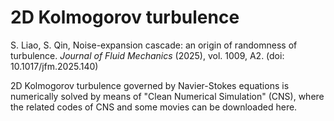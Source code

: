 # 2D Kolmogorov turbulence
S. Liao, S. Qin, Noise-expansion cascade: an origin of randomness of turbulence. *Journal of Fluid Mechanics* (2025), vol. 1009, A2. (doi: 10.1017/jfm.2025.140)

2D Kolmogorov turbulence governed by Navier-Stokes equations is numerically solved by means of "Clean Numerical Simulation" (CNS), where the related codes of CNS and some movies can be downloaded here.
